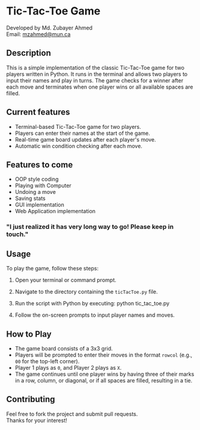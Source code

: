 # Tic-Tac-Toe Game
Developed by Md. Zubayer Ahmed </br>
Email: mzahmed@mun.ca

## Description

This is a simple implementation of the classic Tic-Tac-Toe game for two players written in Python. 
It runs in the terminal and allows two players to input their names and play in turns. 
The game checks for a winner after each move and terminates when one player wins or all available spaces are filled.

## Current features

- Terminal-based Tic-Tac-Toe game for two players.
- Players can enter their names at the start of the game.
- Real-time game board updates after each player's move.
- Automatic win condition checking after each move.

## Features to come

- OOP style coding
- Playing with Computer
- Undoing a move
- Saving stats
- GUI implementation
- Web Application implementation

### "I just realized it has very long way to go! Please keep in touch."

## Usage

To play the game, follow these steps:

1. Open your terminal or command prompt.
2. Navigate to the directory containing the `ticTacToe.py` file.
3. Run the script with Python by executing:
    python tic_tac_toe.py

4. Follow the on-screen prompts to input player names and moves.

## How to Play

- The game board consists of a 3x3 grid.
- Players will be prompted to enter their moves in the format `rowcol` (e.g., `00` for the top-left corner).
- Player 1 plays as `0`, and Player 2 plays as `X`.
- The game continues until one player wins by having three of their marks in a row, column, or diagonal, or if all spaces are filled, resulting in a tie.

## Contributing

Feel free to fork the project and submit pull requests. </br>
Thanks for your interest!
